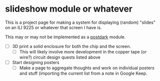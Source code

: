 # slideshow module or whatever

This is a project page for making a system for displaying (random) "slides" on an ILI 9225 or whatever that screen I have is.

This may or may not be implemented as a [postdark][] module.

[postdark]: z0zj6-ysxg7-gb8bm-a6gv5-hybj9

- [ ] 3D print a solid enclosure for both the chip and the screen.
  - [ ] This will likely involve more development in the copper tape (or wire?) circuit design quests listed above
- [ ] Start designing posters
  - [ ] Make a page to aggregate thoughts and work on individual posters and stuff (importing the current list from a note in Google Keep.
